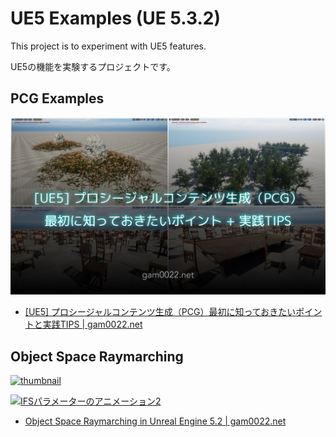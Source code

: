 # UE5 Examples (UE 5.3.2)

This project is to experiment with UE5 features.

UE5の機能を実験するプロジェクトです。

## PCG Examples

![PCG Examples](Docs/pcg.jpg)

- [[UE5] プロシージャルコンテンツ生成（PCG）最初に知っておきたいポイントと実践TIPS | gam0022.net](https://gam0022.net/blog/2024/01/01/ue5-pcg-tips/)

## Object Space Raymarching

[![thumbnail](Docs/RaymarchingInUE5_thumbnail_v7.png)](Docs/RaymarchingInUE5_thumbnail_v7.png)

[![IFSパラメーターのアニメーション2](Docs/param_v2.gif)](Docs/param_v2.gif)

- [Object Space Raymarching in Unreal Engine 5.2 | gam0022.net](https://gam0022.net/blog/2023/07/31/raymarching-in-ue5/)
